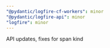 ```yaml
---
"@pydantic/logfire-cf-workers": minor
"@pydantic/logfire-api": minor
"logfire": minor
---
```


API updates, fixes for span kind
